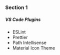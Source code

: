 ### Section 1

##### VS Code Plugins
- ESLint
- Prettier
- Path Intellisense
- Material Icon Theme
  
